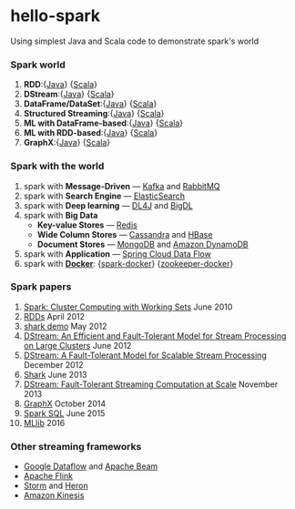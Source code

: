 # hello-spark
Using simplest Java and Scala code to demonstrate spark's world

### Spark world
1. **RDD**:{[Java](src/main/java/org/feuyeux/bigdata/spark/rdd)} {[Scala](src/main/scala/org/feuyeux/bigdata/spark/rdd)}
2. **DStream**:{[Java](src/main/java/org/feuyeux/bigdata/spark/dstream)} {[Scala](src/main/scala/org/feuyeux/bigdata/spark/dstream)}
3. **DataFrame/DataSet**:{[Java](src/main/java/org/feuyeux/bigdata/spark/dfds)} {[Scala](src/main/scala/org/feuyeux/bigdata/spark/dfds)}
4. **Structured Streaming**:{[Java](src/main/java/org/feuyeux/bigdata/spark/sstram)} {[Scala](src/main/scala/org/feuyeux/bigdata/spark/sstram)}
5. **ML with DataFrame-based**:{[Java](src/main/java/org/feuyeux/bigdata/spark/mlstream)} {[Scala](src/main/scala/org/feuyeux/bigdata/spark/mlstream)}
6. **ML with RDD-based**:{[Java](src/main/java/org/feuyeux/bigdata/spark/mlrdd)} {[Scala](src/main/scala/org/feuyeux/bigdata/spark/mlrdd)}
7. **GraphX**:{[Java](src/main/java/org/feuyeux/bigdata/spark/graphx)} {[Scala](src/main/scala/org/feuyeux/bigdata/spark/graphx)}

### Spark with the world
1. spark with **Message-Driven** — [Kafka](http://kafka.apache.org/) and [RabbitMQ](https://www.rabbitmq.com/)
2. spark with **Search Engine** — [ElasticSearch](https://www.elastic.co/products/elasticsearch)
3. spark with **Deep learning** — [DL4J](https://deeplearning4j.org/) and [BigDL](https://github.com/intel-analytics/BigDL)
4. spark with **Big Data**
   - **Key-value Stores** — [Redis](redis.io)
   - **Wide Column Stores** — [Cassandra]( cassandra.apache.org) and [HBase](hbase.apache.org)
   - **Document Stores** — [MongoDB](https://www.mongodb.com/) and [Amazon DynamoDB](aws.amazon.com/dynamodb)
5. spark with **Application** — [Spring Cloud Data Flow](http://cloud.spring.io/spring-cloud-dataflow/)
6. spark with **[Docker](https://www.docker.com/)**: {[spark-docker](docker/spark-docker)} {[zookeeper-docker](docker/zookeeper-docker)}

### Spark papers
1. [Spark: Cluster Computing with Working Sets](paper/1.hotcloud_spark.pdf) June 2010
2. [RDDs](paper/2.nsdi_spark.pdf) April 2012
3. [shark demo](0.sigmod_shark_demo.pdf) May 2012
4. [DStream: An Efficient and Fault-Tolerant Model for Stream Processing on Large Clusters](paper/3.hotcloud_spark_streaming.pdf) June 2012
5. [DStream: A Fault-Tolerant Model for Scalable Stream Processing](paper/3.EECS-2012-259.pdf) December 2012
6. [Shark](paper/0.sigmod_shark.pdf) June 2013
7. [DStream: Fault-Tolerant Streaming Computation at Scale](paper/4.sosp_spark_streaming.pdf) November 2013
8. [GraphX](paper/5.graphx.pdf) October 2014
9. [Spark SQL](paper/6.sigmod_spark_sql.pdf) June 2015
10. [MLlib](paper/7.15-237.pdf) 2016

### Other streaming frameworks
- [Google Dataflow](https://cloud.google.com/dataflow/) and [Apache Beam](https://beam.apache.org/)
- [Apache Flink](http://flink.apache.org/)
- [Storm](http://storm.apache.org/) and [Heron](https://twitter.github.io/heron/)
- [Amazon Kinesis](https://aws.amazon.com/kinesis/streams/)
